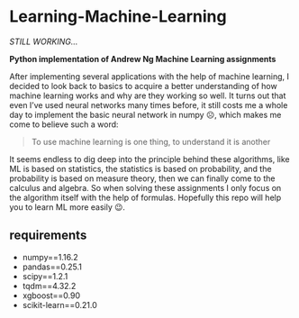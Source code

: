 # Learning-Machine-Learning

*STILL WORKING…*

**Python implementation of Andrew Ng Machine Learning assignments**

After implementing several applications with the help of machine learning, I decided to look back to basics to acquire a better understanding of how machine learning works and why are they working so well. It turns out that even I’ve used neural networks many times before, it still costs me a whole day to implement the basic neural network in numpy ☹️, which makes me come to believe such a word:

> To use machine learning is one thing, to understand it is another

It seems endless to dig deep into the principle behind these algorithms, like ML is based on statistics, the statistics is based on probability, and the probability is based on measure theory, then we can finally come to the calculus and algebra. So when solving these assignments I only focus on the algorithm itself with the help of formulas. Hopefully this repo will help you to learn ML more easily 😉.

## requirements

- numpy==1.16.2
- pandas==0.25.1
- scipy==1.2.1
- tqdm==4.32.2
- xgboost==0.90
- scikit-learn==0.21.0
